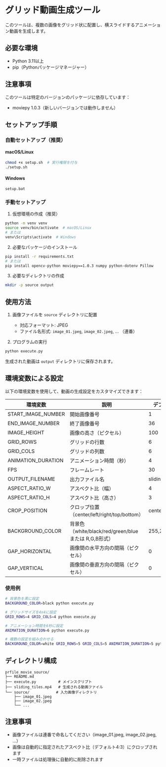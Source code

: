 # グリッド動画生成ツール

このツールは、複数の画像をグリッド状に配置し、横スライドするアニメーション動画を生成します。

## 必要な環境

- Python 3.11以上
- pip（Pythonパッケージマネージャー）

## 注意事項

このツールは特定のバージョンのパッケージに依存しています：
- moviepy 1.0.3（新しいバージョンでは動作しません）

## セットアップ手順

### 自動セットアップ（推奨）

#### macOS/Linux
```bash
chmod +x setup.sh  # 実行権限を付与
./setup.sh
```

#### Windows
```
setup.bat
```

### 手動セットアップ

1. 仮想環境の作成（推奨）
```bash
python -m venv venv
source venv/bin/activate  # macOS/Linux
# または
venv\Scripts\activate  # Windows
```

2. 必要なパッケージのインストール
```bash
pip install -r requirements.txt
# または
pip install opencv-python moviepy==1.0.3 numpy python-dotenv Pillow
```

3. 必要なディレクトリの作成
```bash
mkdir -p source output
```

## 使用方法

1. 画像ファイルを `source` ディレクトリに配置
   - 対応フォーマット: JPEG
   - ファイル名形式: `image_01.jpeg`, `image_02.jpeg`, ... （連番）

2. プログラムの実行
```bash
python execute.py
```

生成された動画は `output` ディレクトリに保存されます。

## 環境変数による設定

以下の環境変数を使用して、動画の生成設定をカスタマイズできます：

| 環境変数 | 説明 | デフォルト値 |
|----------|------|--------------|
| START_IMAGE_NUMBER | 開始画像番号 | 1 |
| END_IMAGE_NUMBER | 終了画像番号 | 36 |
| IMAGE_HEIGHT | 画像の高さ（ピクセル） | 100 |
| GRID_ROWS | グリッドの行数 | 6 |
| GRID_COLS | グリッドの列数 | 6 |
| ANIMATION_DURATION | アニメーション時間（秒） | 4 |
| FPS | フレームレート | 30 |
| OUTPUT_FILENAME | 出力ファイル名 | sliding_tiles.mp4 |
| ASPECT_RATIO_W | アスペクト比（幅） | 4 |
| ASPECT_RATIO_H | アスペクト比（高さ） | 3 |
| CROP_POSITION | クロップ位置（center/left/right/top/bottom） | center |
| BACKGROUND_COLOR | 背景色（white/black/red/green/blue または R,G,B形式） | 255,255,255 |
| GAP_HORIZONTAL | 画像間の水平方向の間隔（ピクセル） | 0 |
| GAP_VERTICAL | 画像間の垂直方向の間隔（ピクセル） | 0 |

### 使用例

```bash
# 背景色を黒に設定
BACKGROUND_COLOR=black python execute.py

# グリッドサイズを4x4に設定
GRID_ROWS=4 GRID_COLS=4 python execute.py

# アニメーション時間を6秒に設定
ANIMATION_DURATION=6 python execute.py

# 複数の設定を組み合わせる
BACKGROUND_COLOR=white GRID_ROWS=5 GRID_COLS=5 ANIMATION_DURATION=5 python execute.py
```

## ディレクトリ構成

```
prfile_movie_source/
├── README.md
├── execute.py          # メインスクリプト
├── sliding_tiles.mp4   # 生成される動画ファイル
└── source/            # 入力画像ディレクトリ
    ├── image_01.jpeg
    ├── image_02.jpeg
    └── ...
```

## 注意事項

- 画像ファイルは連番で命名してください（image_01.jpeg, image_02.jpeg, ...）
- 画像は自動的に指定されたアスペクト比（デフォルト4:3）にクロップされます
- 一時ファイルは処理後に自動的に削除されます 
